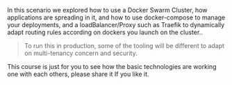 
In this scenario we explored how to use a Docker Swarm Cluster, how applications are spreading in it, and how to use docker-compose to manage your deployments, and a loadBalancer/Proxy such as Traefik to dynamically adapt routing rules according on dockers you launch on the cluster..

>To run this in production, some of the tooling will be different to adapt on multi-tenancy concern and security.

This course is just for you to see how the basic technologies are working one with each others, please share it If you like it.
